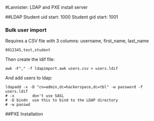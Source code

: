 #Lannister: LDAP and PXE install server

##LDAP
Student uid start: 1000
Student gid start: 1001

### Bulk user import
Requires a CSV file with 3 columns: username, first_name, last_name

`9912345,test,student`

Then create the ldif file:

`awk -F"," -f ldapimport.awk users.csv > users.ldif`

And add users to ldap:

```
ldapadd -x -D "cn=admin,dc=hackerspace,dc=tbl" -w password -f users.ldif
# -x        don't use SASL
# -D bindn  use this to bind to the LDAP directory
# -w passwd 
```


##PXE Installation



